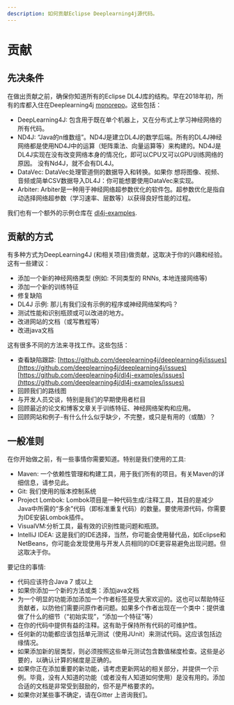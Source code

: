 ```yaml
---
description: 如何贡献Eclipse Deeplearning4j源代码。
---
```


# 贡献

## 先决条件

在做出贡献之前，确保你知道所有的Eclipse DL4J库的结构。早在2018年初，所有的库都入住在Deeplearning4j [monorepo](https://github.com/deeplearning4j/deeplearning4j)。这些包括：

* DeepLearning4J: 包含用于既在单个机器上，又在分布式上学习神经网络的所有代码。
* ND4J: “Java的n维数组”。ND4J是建立DL4J的数学后端。所有的DL4J神经网络都是使用ND4J中的运算（矩阵乘法、向量运算等）来构建的。ND4J是DL4J实现在没有改变网络本身的情况化，即可以CPU又可以GPU训练网络的原因。  没有Nd4J，就不会有DL4J。
* DataVec: DataVec处理管道侧的数据导入和转换。如果你  想将图像、视频、音频或简单CSV数据导入DL4J：你可能想要使用DataVec来实现。
* Arbiter: Arbiter是一种用于神经网络超参数优化的软件包。超参数优化是指自动选择网络超参数（学习速率、层数等）以获得良好性能的过程。

我们也有一个额外的示例仓库在 [dl4j-examples](https://github.com/deeplearning4j/dl4j-examples).

## 贡献的方式

有多种方式为DeepLearning4J \(和相关项目\)做贡献，这取决于你的兴趣和经验。这有一些建议：

* 添加一个新的神经网络类型 \(例如: 不同类型的 RNNs, 本地连接网络等\)
* 添加一个新的训练特征
* 修复缺陷
* DL4J 示例: 那儿有我们没有示例的程序或神经网络架构吗？
* 测试性能和识别瓶颈或可以改进的地方。
* 改进网站的文档（或写教程等）
* 改进java文档

这有很多不同的方法来寻找工作。这些包括：

* 查看缺陷跟踪: [https://github.com/deeplearning4j/deeplearning4j/issues](https://github.com/deeplearning4j/deeplearning4j/issues) [https://github.com/deeplearning4j/dl4j-examples/issues](https://github.com/deeplearning4j/dl4j-examples/issues)
* 回顾我们的路线图
* 与开发人员交谈，特别是我们的早期使用者栏目
* 回顾最近的论文和博客文章关于训练特征、神经网络架构和应用。
* 回顾网站和例子-有什么什么似乎缺少，不完整，或只是有用的（或酷）？

## 一般准则

在你开始做之前，有一些事情你需要知道。特别是我们使用的工具:

* Maven: 一个依赖性管理和构建工具，用于我们所有的项目。有关Maven的详细信息，请参见此。
* Git: 我们使用的版本控制系统
* Project Lombok:  Lombok项目是一种代码生成/注释工具，其目的是减少Java中所需的“多余”代码（即标准重复代码）的数量。要使用源代码，你需要为IDE安装Lombok插件。
* VisualVM:分析工具，最有效的识别性能问题和瓶颈。
* IntelliJ IDEA: 这是我们的IDE选择，当然，你可能会使用替代品，如Eclipse和NetBeans，你可能会发现使用与开发人员相同的IDE更容易避免出现问题。但这取决于你。

要记住的事情:

* 代码应该符合Java 7 或以上 
* 如果你添加一个新的方法或类：添加java文档
* 为一个明显的功能添加添加一个作者标签是受大家欢迎的。这也可以帮助特征贡献者，以防他们需要问原作者问题。如果多个作者出现在一个类中：提供谁做了什么的细节（“初始实现”，“添加一个特征”等）
* 在你的代码中提供有益的注释。这有助于保持所有代码的可维护性。
* 任何新的功能都应该包括单元测试（使用JUnit）来测试代码。这应该包括边缘情况。
* 如果添加新的层类型，则必须按照这些单元测试包含数值梯度检查。这些是必要的，以确认计算的梯度是正确的。
* 如果你正在添加重要的新功能，请考虑更新网站的相关部分，并提供一个示例。毕竟，没有人知道的功能（或者没有人知道如何使用）是没有用的。添加合适的文档是非常受到鼓励的，但不是严格要求的。
* 如果你对某些事不确定，请在Gitter 上咨询我们。



